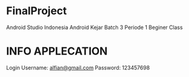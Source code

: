 # FinalProject
Android Studio Indonesia Android Kejar Batch 3 Periode 1 Beginer Class

# INFO APPLECATION
Login 
Username: alfian@gmail.com
Password: 123457698
